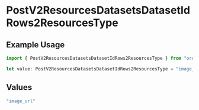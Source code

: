 # PostV2ResourcesDatasetsDatasetIdRows2ResourcesType

## Example Usage

```typescript
import { PostV2ResourcesDatasetsDatasetIdRows2ResourcesType } from "orq-poc-typescript/models/operations";

let value: PostV2ResourcesDatasetsDatasetIdRows2ResourcesType = "image_url";
```

## Values

```typescript
"image_url"
```
